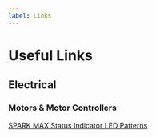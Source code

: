 ```yaml
---
label: Links
---
```


# Useful Links
## Electrical
### Motors & Motor Controllers
[SPARK MAX Status Indicator LED Patterns](https://docs.revrobotics.com/brushless/spark-max/status-led)
